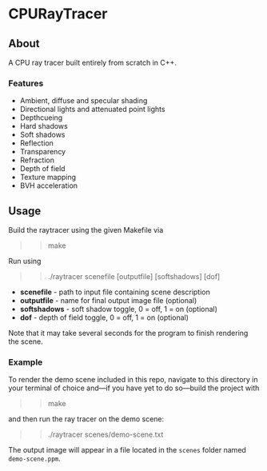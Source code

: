# CPURayTracer

## About
A CPU ray tracer built entirely from scratch in C++.

### Features
- Ambient, diffuse and specular shading
- Directional lights and attenuated point lights
- Depthcueing
- Hard shadows
- Soft shadows
- Reflection
- Transparency
- Refraction
- Depth of field
- Texture mapping
- BVH acceleration

## Usage
Build the raytracer using the given Makefile via
>> make

Run using

>> ./raytracer scenefile [outputfile] [softshadows] [dof]

- **scenefile** - path to input file containing scene description
- **outputfile** - name for final output image file (optional)
- **softshadows** - soft shadow toggle, 0 = off, 1 = on (optional)
- **dof** - depth of field toggle, 0 = off, 1 = on (optional)

Note that it may take several seconds for the program to finish rendering the scene.

### Example
To render the demo scene included in this repo, navigate to this directory in your terminal of choice and—if you have yet to do so—build the project with
>> make

and then run the ray tracer on the demo scene:
>> ./raytracer scenes/demo-scene.txt

The output image will appear in a file located in the `scenes` folder named     `demo-scene.ppm`.
